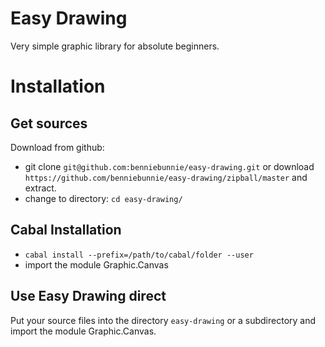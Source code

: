Easy Drawing
============

Very simple graphic library for absolute beginners.

# Installation

## Get sources

Download from github:
  - git clone `git@github.com:benniebunnie/easy-drawing.git` or download
    `https://github.com/benniebunnie/easy-drawing/zipball/master` and
    extract.
  - change to directory: `cd easy-drawing/`

## Cabal Installation

- `cabal install --prefix=/path/to/cabal/folder --user`
- import the module Graphic.Canvas
  
## Use Easy Drawing direct

Put your source files into the directory `easy-drawing` or a
subdirectory and import the module Graphic.Canvas.
